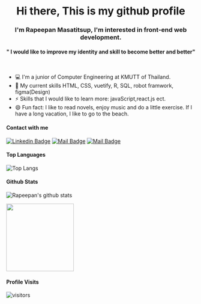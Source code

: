<H1 align="center"> Hi there, This is my github profile </H1>

<h3 align="center">I'm Rapeepan Masatitsup, I'm interested in front-end web development.</h3>
<h4 align="center">" I would like to improve my identity and skill to become better and better"</h4>
<br/>

- 💻 I'm a junior of Computer Engineering at KMUTT of Thailand.
- 🔭 My current skills HTML, CSS, vuetify, R, SQL, robot framwork, figma(Design)
- ⚡ Skills that I would like to learn more: javaScript,react.js ect.
- 😄 Fun fact: I like to read novels, enjoy music and do a little exercise. If I have a long vacation, I like to go to the beach.

#### Contact with me
[![Linkedin Badge](https://img.shields.io/badge/-Rapeepan-0e76a8?style=flat&labelColor=0e76a8&logo=linkedin&logoColor=white)](https://www.linkedin.com/in/rapeepan-masatitsup-806987211/) [![Mail Badge](https://img.shields.io/badge/-@eimingming-e84393?style=flat&labelColor=e84393&logo=instagram&logoColor=white)](https://instagram.com/eimingming) [![Mail Badge](https://img.shields.io/badge/-Rapeepan-c0392b?style=flat&labelColor=c0392b&logo=gmail&logoColor=white)](mailto:rapeepan.info@gmail.com)

#### Top Languages
![Top Langs](https://github-readme-stats.vercel.app/api/top-langs/?username=eimingming&count_private=true&theme=tokyonight&hide=contribs,prs)

#### Github Stats
![Rapeepan's github stats](https://github-readme-stats.vercel.app/api?username=eimingming&count_private=true&theme=tokyonight&hide=contribs,prs)

<p>
<!-- GitHub Stats -->
<img height="180em" src="https://github-readme-stats.vercel.app/api?username=eimingming&show_icons=true&hide_border=true" />


#### Profile Visits 
![visitors](https://visitor-badge.glitch.me/badge?page_id=eimingming.eimingming)


